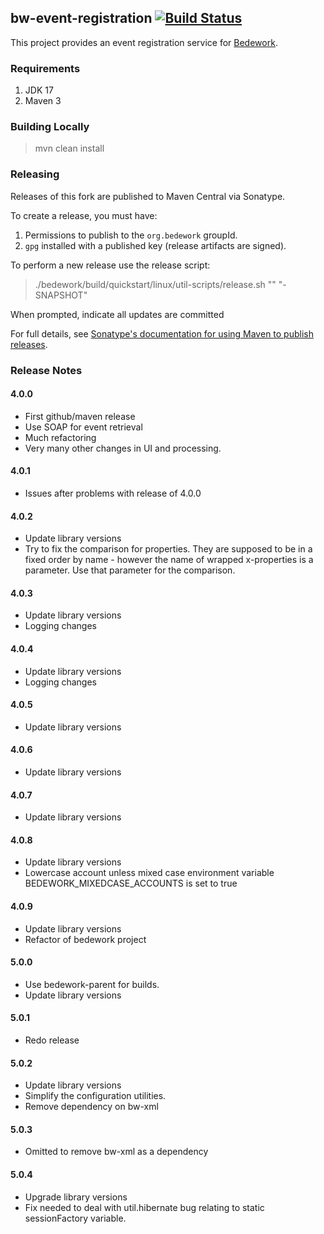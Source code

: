 ## bw-event-registration [![Build Status](https://travis-ci.org/Bedework/bw-event-registration.svg)](https://travis-ci.org/Bedework/bw-event-registration)

This project provides an event registration service for
[Bedework](https://www.apereo.org/projects/bedework).

### Requirements

1. JDK 17
2. Maven 3

### Building Locally

> mvn clean install

### Releasing

Releases of this fork are published to Maven Central via Sonatype.

To create a release, you must have:

1. Permissions to publish to the `org.bedework` groupId.
2. `gpg` installed with a published key (release artifacts are signed).

To perform a new release use the release script:

> ./bedework/build/quickstart/linux/util-scripts/release.sh <module-name> "<release-version>" "<new-version>-SNAPSHOT"

When prompted, indicate all updates are committed

For full details, see [Sonatype's documentation for using Maven to publish releases](http://central.sonatype.org/pages/apache-maven.html).

### Release Notes
#### 4.0.0
  * First github/maven release
  * Use SOAP for event retrieval
  * Much refactoring
  * Very many other changes in UI and processing. 

#### 4.0.1
  * Issues after problems with release of 4.0.0

#### 4.0.2
* Update library versions
* Try to fix the comparison for properties. They are supposed to be in a fixed order by name - however the name of wrapped x-properties is a parameter. Use that parameter for the comparison.

#### 4.0.3
* Update library versions
* Logging changes

#### 4.0.4
* Update library versions
* Logging changes

#### 4.0.5
* Update library versions

#### 4.0.6
* Update library versions

#### 4.0.7
* Update library versions

#### 4.0.8
* Update library versions
* Lowercase account unless mixed case environment variable BEDEWORK_MIXEDCASE_ACCOUNTS is set to true

#### 4.0.9
* Update library versions
* Refactor of bedework project

#### 5.0.0
* Use bedework-parent for builds.
* Update library versions

#### 5.0.1
* Redo release

#### 5.0.2
* Update library versions
* Simplify the configuration utilities.
* Remove dependency on bw-xml

#### 5.0.3
* Omitted to remove bw-xml as a dependency

#### 5.0.4
* Upgrade library versions
* Fix needed to deal with util.hibernate bug relating to static sessionFactory variable.
